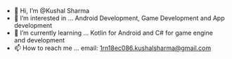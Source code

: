 - 👋 Hi, I’m @Kushal Sharma
- 👀 I’m interested in ... Android Development, Game Development and App development 
- 🌱 I’m currently learning ... Kotlin for Android and C# for game engine and development 
- 📫 How to reach me ... email: 1rn18ec086.kushalsharma@gmail.com

<!---
1KushalSharma/1KushalSharma is a ✨ special ✨ repository because its `README.md` (this file) appears on your GitHub profile.
You can click the Preview link to take a look at your changes.
--->
